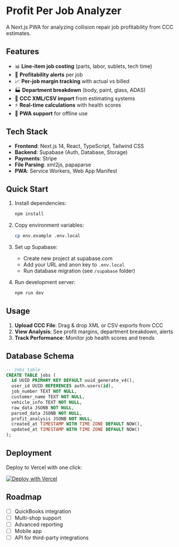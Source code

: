 # Profit Per Job Analyzer

A Next.js PWA for analyzing collision repair job profitability from CCC estimates.

## Features

- 📊 **Line-item job costing** (parts, labor, sublets, tech time)
- 🚨 **Profitability alerts** per job  
- 📈 **Per-job margin tracking** with actual vs billed
- 🏭 **Department breakdown** (body, paint, glass, ADAS)
- 📁 **CCC XML/CSV import** from estimating systems
- ⚡ **Real-time calculations** with health scores
- 📱 **PWA support** for offline use

## Tech Stack

- **Frontend**: Next.js 14, React, TypeScript, Tailwind CSS
- **Backend**: Supabase (Auth, Database, Storage)
- **Payments**: Stripe
- **File Parsing**: xml2js, papaparse
- **PWA**: Service Workers, Web App Manifest

## Quick Start

1. Install dependencies:
   ```bash
   npm install
   ```

2. Copy environment variables:
   ```bash
   cp env.example .env.local
   ```

3. Set up Supabase:
   - Create new project at supabase.com
   - Add your URL and anon key to `.env.local`
   - Run database migration (see `/supabase` folder)

4. Run development server:
   ```bash
   npm run dev
   ```

## Usage

1. **Upload CCC File**: Drag & drop XML or CSV exports from CCC
2. **View Analysis**: See profit margins, department breakdown, alerts
3. **Track Performance**: Monitor job health scores and trends

## Database Schema

```sql
-- Jobs table
CREATE TABLE jobs (
  id UUID PRIMARY KEY DEFAULT uuid_generate_v4(),
  user_id UUID REFERENCES auth.users(id),
  job_number TEXT NOT NULL,
  customer_name TEXT NOT NULL,
  vehicle_info TEXT NOT NULL,
  raw_data JSONB NOT NULL,
  parsed_data JSONB NOT NULL,
  profit_analysis JSONB NOT NULL,
  created_at TIMESTAMP WITH TIME ZONE DEFAULT NOW(),
  updated_at TIMESTAMP WITH TIME ZONE DEFAULT NOW()
);
```

## Deployment

Deploy to Vercel with one click:

[![Deploy with Vercel](https://vercel.com/button)](https://vercel.com/new/clone?repository-url=https://github.com/yourusername/profit-per-job-analyzer)

## Roadmap

- [ ] QuickBooks integration
- [ ] Multi-shop support
- [ ] Advanced reporting
- [ ] Mobile app
- [ ] API for third-party integrations 